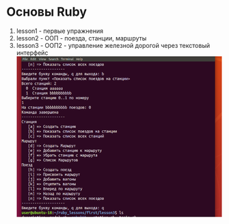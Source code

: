 # Основы Ruby #
1. lesson1 - первые упражнения
2. lesson2 - ООП - поезда, станции, маршруты
3. lesson3 - ООП2 - управление железной дорогой через текстовый интерфейс
![picture alt](https://github.com/slydevruby/first/blob/main/lesson3.png "Текстовый Интерфейс")




